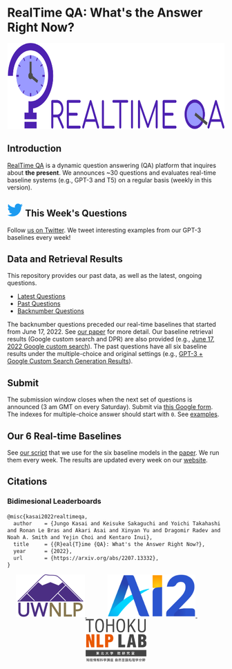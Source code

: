 # RealTime QA: What's the Answer Right Now?


<p align="center">
<a href="https://realtimeqa.github.io/">
<img src="https://github.com/realtimeqa/realtimeqa_public/blob/main/figs/realtimeqa_logo_text.png" height="200" alt="realtimeqa">
</a>
</p>

## Introduction
[RealTime QA](https://realtimeqa.github.io/) is a dynamic question answering (QA) platform that inquires about **the present**. We announces ~30 questions and evaluates real-time baseline systems (e.g., GPT-3 and T5) on a regular basis (weekly in this version).

## <img src="https://github.com/realtimeqa/realtimeqa_public/blob/main/figs/twitter.png" height="30" alt="twitter">  This Week's Questions
Follow [us on Twitter](https://twitter.com/realtimeqa). We tweet interesting examples from our GPT-3 baselines every week!

## Data and Retrieval Results
This repository provides our past data, as well as the latest, ongoing questions.
* [Latest Questions](https://github.com/realtimeqa/realtimeqa_public/tree/main/latest)
* [Past Questions](https://github.com/realtimeqa/realtimeqa_public/tree/main/past)
* [Backnumber Questions](https://github.com/realtimeqa/realtimeqa_public/tree/main/backnumber)

The backnumber questions preceded our real-time baselines that started from June 17, 2022. See [our paper](https://arxiv.org/abs/2207.13332) for more detail. Our baseline retrieval results (Google custom search and DPR) are also provided (e.g., [June 17, 2022 Google custom search](https://github.com/realtimeqa/realtimeqa_public/blob/main/past/2022/20220617_gcs.jsonl)). The past questions have all six baseline results under the multiple-choice and original settings (e.g., [GPT-3 + Google Custom Search Generation Results](https://github.com/realtimeqa/realtimeqa_public/blob/main/baseline_results/20220715_qa_open_gpt3_dpr_gen.jsonl)).

## Submit 
The submission window closes when the next set of questions is announced (3 am GMT on every Saturday). Submit via [this Google form](https://docs.google.com/forms/d/e/1FAIpQLScvCMJ86SCZZCcbq2SqbUBETX4n1KIAk-wCR_X37jNkjUdClw/viewform). The indexes for multiple-choice answer should start with `0`. See [examples](https://github.com/realtimeqa/realtimeqa_public/blob/main/baseline_results/20220715_qa_open_gpt3_gcs.jsonl).

## Our 6 Real-time Baselines
See [our script](https://github.com/realtimeqa/realtimeqa_public/tree/main/scripts) that we use for the six baseline models in the [paper](https://arxiv.org/abs/2207.13332). We run them every week. The results are updated every week on our [website](https://realtimeqa.github.io/).


## Citations
### Bidimesional Leaderboards
```
@misc{kasai2022realtimeqa,
  author    = {Jungo Kasai and Keisuke Sakaguchi and Yoichi Takahashi and Ronan Le Bras and Akari Asai and Xinyan Yu and Dragomir Radev and Noah A. Smith and Yejin Choi and Kentaro Inui},
  title     = {{R}eal{T}ime {QA}: What's the Answer Right Now?},
  year      = {2022},
  url       = {https://arxiv.org/abs/2207.13332},
}
```
<p align="center">
<a href="https://www.cs.washington.edu/research/nlp">
<img src="https://github.com/jungokasai/THumB/blob/master/figs/uwnlp_logo.png" height="100" alt="UWNLP Logo">
</a>
&nbsp;&nbsp;&nbsp;&nbsp;&nbsp;&nbsp;&nbsp;&nbsp;&nbsp;&nbsp;&nbsp;
<a href="https://allenai.org/">
<img src="https://github.com/realtimeqa/realtimeqa_public/blob/main/figs/ai2_logo.png" height="100" alt="AI2 Logo" style="padding-right:160">
</a>
&nbsp;&nbsp;&nbsp;&nbsp;&nbsp;&nbsp;&nbsp;&nbsp;&nbsp;&nbsp;&nbsp;
<a href="">
<img src="https://github.com/realtimeqa/realtimeqa_public/blob/main/figs/tohoku_nlp.svg" height="100" alt="UWNLP Logo">
</a>
</p>
